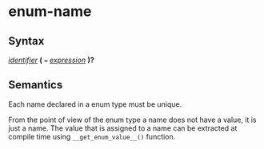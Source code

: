 # enum-name

## Syntax

[_identifier_](identifier.md) __(__ `=` [_expression_](expression.md) __)?__

## Semantics

Each name declared in a enum type must be unique.

From the point of view of the enum type a name does not have a value, it is just a name.
The value that is assigned to a name can be extracted at compile time using
`__get_enum_value__()` function.

